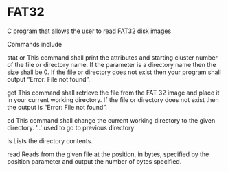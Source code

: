 # FAT32
C program that allows the user to read FAT32 disk images

Commands include

stat <filename> or <directory name>
This command shall print the attributes and starting cluster number of the file or directory name.  If the parameter is a directory name then the size shall be 0. If the file or
directory does not exist then your program shall output “Error: File not found”.
  
get <filename>
  This command shall retrieve the file from the FAT 32 image and place it in your current working directory.   If the file or directory does not exist then the
  output is “Error: File not found”.
  
cd <directory>
  This command shall change the current working directory to the given directory.  '..' used to go to previous directory
  
ls
  Lists the directory contents.
  
read <filename> <position> <number of bytes>
  Reads from the given file at the position, in bytes, specified by the position parameter and output the number of bytes specified.

